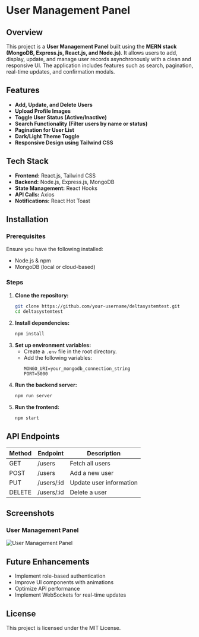 # User Management Panel

## Overview
This project is a **User Management Panel** built using the **MERN stack (MongoDB, Express.js, React.js, and Node.js)**. It allows users to add, display, update, and manage user records asynchronously with a clean and responsive UI. The application includes features such as search, pagination, real-time updates, and confirmation modals.

## Features
- **Add, Update, and Delete Users**
- **Upload Profile Images**
- **Toggle User Status (Active/Inactive)**
- **Search Functionality (Filter users by name or status)**
- **Pagination for User List**
- **Dark/Light Theme Toggle**
- **Responsive Design using Tailwind CSS**

## Tech Stack
- **Frontend:** React.js, Tailwind CSS
- **Backend:** Node.js, Express.js, MongoDB
- **State Management:** React Hooks
- **API Calls:** Axios
- **Notifications:** React Hot Toast

## Installation
### Prerequisites
Ensure you have the following installed:
- Node.js & npm
- MongoDB (local or cloud-based)

### Steps
1. **Clone the repository:**
   ```sh
   git clone https://github.com/your-username/deltasystemtest.git
   cd deltasystemtest
   ```
2. **Install dependencies:**
   ```sh
   npm install
   ```
3. **Set up environment variables:**
   - Create a `.env` file in the root directory.
   - Add the following variables:
     ```env
     MONGO_URI=your_mongodb_connection_string
     PORT=5000
     ```
4. **Run the backend server:**
   ```sh
   npm run server
   ```
5. **Run the frontend:**
   ```sh
   npm start
   ```

## API Endpoints
| Method | Endpoint         | Description              |
|--------|-----------------|--------------------------|
| GET    | /users          | Fetch all users         |
| POST   | /users          | Add a new user          |
| PUT    | /users/:id      | Update user information |
| DELETE | /users/:id      | Delete a user           |

## Screenshots
### User Management Panel
![User Management Panel](screenshot.png)

## Future Enhancements
- Implement role-based authentication
- Improve UI components with animations
- Optimize API performance
- Implement WebSockets for real-time updates

## License
This project is licensed under the MIT License.

